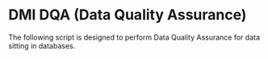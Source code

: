 # DMI DQA (Data Quality Assurance)
The following script is designed to perform Data Quality Assurance for data sitting in databases.

